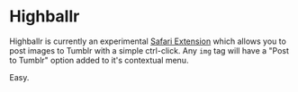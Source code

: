# Highballr

Highballr is currently an experimental [Safari Extension][1] which allows you to post images to Tumblr with a simple ctrl-click. Any `img` tag will have a "Post to Tumblr" option added to it's contextual menu.

Easy.

[1]: https://extensions.apple.com/ "Apple's Safari Extensions Gallery"
